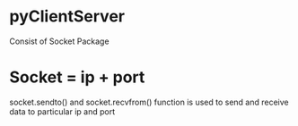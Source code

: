 # pyClientServer

  Consist of Socket Package 
  # Socket = ip + port
  socket.sendto() and socket.recvfrom() function is used to send and receive data to particular ip and port
  
